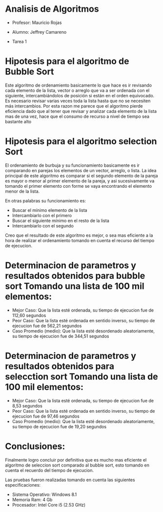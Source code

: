 Analisis de Algoritmos
==
* Profesor: Mauricio Rojas

* Alumno: Jeffrey Camareno
* Tarea 1

Hipotesis para el algoritmo de Bubble Sort
==
Este algoritmo de ordenamiento basicamente lo que hace es ir revisando cada elemento de la lista, vector o arreglo que va a ser ordenada con el siguiente, intercambiándolos de posición si están en el orden equivocado. Es necesario revisar varias veces toda la lista hasta que no se necesiten más intercambios.
Por esta razon me parece que el algoritmo pierde eficiencia dado que al tener que revisar y analizar cada elemento de la lista mas de una vez, hace que el consumo de recurso a nivel de tiempo sea bastante alto

Hipotesis para el algoritmo selection Sort
==
El ordenamiento de burbuja y su funcionamiento basicamente es ir comparando en parejas los elementos de un vector, arreglo, o lista. 
La idea principal de este algoritmo es comparar si el segundo elemento de la pareja es mayor o menor al primer elemento de la pareja, y asi sucesivamente va tomando el primer elemento con forme se vaya encontrando el elemento menor de la lista.

En otras palabras su funcionamiento es:
* Buscar el mínimo elemento de la lista
* Intercambiarlo con el primero
* Buscar el siguiente mínimo en el resto de la lista
* Intercambiarlo con el segundo

Creo que el resultado de este algoritmo es mejor, o sea mas eficiente a la hora de realizar el ordenamiento tomando en cuenta el recurso del tiempo de ejecucion.


Determinacion de parametros y resultados obtenidos para bubble sort Tomando una lista de 100 mil elementos:
==

* Mejor Caso: Que la lista esté ordenada, su tiempo de ejecucion fue de 112,60 segundos
* Peor Caso: Que la lista esté ordenada en sentido inverso, su tiempo de ejecucion fue de 562,21 segundos
* Caso Promedio (medio): Que la lista esté desordenado aleatoriamente, su tiempo de ejecucion fue de 344,51 segundos

Determinacion de parametros y resultados obtenidos para selecction sort Tomando una lista de 100 mil elementos:
==

* Mejor Caso: Que la lista esté ordenada, su tiempo de ejecucion fue de 8,53 segundos
* Peor Caso: Que la lista esté ordenada en sentido inverso, su tiempo de ejecucion fue de 97,46 segundos
* Caso Promedio (medio): Que la lista esté desordenado aleatoriamente, su tiempo de ejecucion fue de 19,20 segundos

Conclusiones:
==
Finalmente logro concluir por definitiva que es mucho mas eficiente el algoritmo de seleccion sort comparado al bubble sort, esto tomando en cuenta el recuerdo del tiempo de ejecucion.

Las pruebas fueron realizadas tomando en cuenta las siguientes especificaciones:
* Sistema Operativo: Windows 8.1
* Memoria Ram: 4 Gb
* Procesador: Intel Core i5 (2.53 GHz)